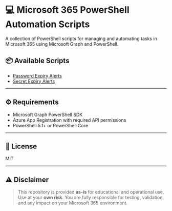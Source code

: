 # 💻 Microsoft 365 PowerShell Automation Scripts

A collection of PowerShell scripts for managing and automating tasks in Microsoft 365 using Microsoft Graph and PowerShell.

## 📦 Available Scripts

- [Password Expiry Alerts](./password-expiry-alert)
- [Secret Expiry Alerts](./secret-expiry-alert)

---

## ⚙ Requirements

- Microsoft Graph PowerShell SDK
- Azure App Registration with required API permissions
- PowerShell 5.1+ or PowerShell Core

---

## 📄 License

MIT

---

## ⚠ Disclaimer

> This repository is provided **as-is** for educational and operational use.  
> Use at your **own risk**. You are fully responsible for testing, validation, and any impact on your Microsoft 365 environment.
